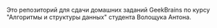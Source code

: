 Это репозиторий для сдачи домашних заданий GeekBrains по курсу "Алгоритмы и структуры данных" студента Волощука Антона.
